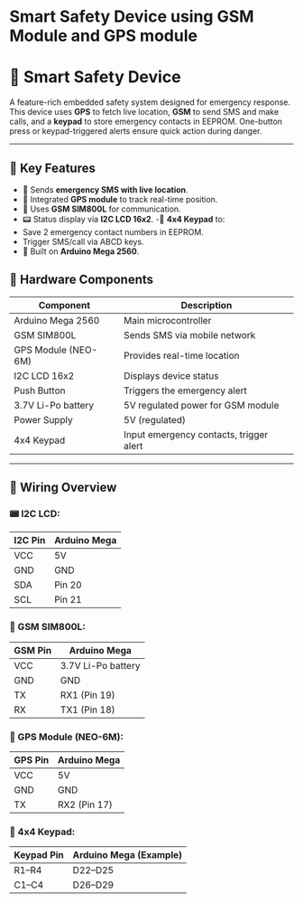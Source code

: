 # Smart Safety Device using GSM Module and GPS module

# 📱 Smart Safety Device

A feature-rich embedded safety system designed for emergency response. This device uses **GPS** to fetch live location, **GSM** to send SMS and make calls, and a **keypad** to store emergency contacts in EEPROM. One-button press or keypad-triggered alerts ensure quick action during danger.

---

## 🔧 Key Features 
- 📩 Sends **emergency SMS with live location**.
- 📍 Integrated **GPS module** to track real-time position.
- 📡 Uses **GSM SIM800L** for communication.
- 📟 Status display via **I2C LCD 16x2**.
-🔢 **4x4 Keypad** to:
- Save 2 emergency contact numbers in EEPROM.
- Trigger SMS/call via ABCD keys.
- 🧠 Built on **Arduino Mega 2560**.



## 🧰 Hardware Components
| Component         | Description                             |
|------------------|-----------------------------------------|
| Arduino Mega 2560 | Main microcontroller                    |
| GSM SIM800L       | Sends SMS via mobile network            |
| GPS Module (NEO-6M) | Provides real-time location           |
| I2C LCD 16x2      | Displays device status                  |
| Push Button       | Triggers the emergency alert            |
| 3.7V Li-Po battery | 5V regulated power for GSM module      |
| Power Supply      | 5V (regulated)                          |
| 4x4 Keypad        | Input emergency contacts, trigger alert |
---




## 🔌 Wiring Overview

### 📟 I2C LCD:
| I2C Pin | Arduino Mega |
|--------|---------------|
| VCC    | 5V            |
| GND    | GND           |
| SDA    | Pin 20        |
| SCL    | Pin 21        |




### 📡 GSM SIM800L:

| GSM Pin | Arduino Mega |
|---------|--------------|
| VCC     |3.7V Li-Po battery |
| GND     | GND          |
| TX      | RX1 (Pin 19) |
| RX      | TX1 (Pin 18) |




### 📍 GPS Module (NEO-6M):

| GPS Pin | Arduino Mega |
|---------|--------------|
| VCC     | 5V           |
| GND     | GND          |
| TX      | RX2 (Pin 17) |




### 🔢 4x4 Keypad:

| Keypad Pin | Arduino Mega (Example) |
|------------|------------------------|
| R1–R4      | D22–D25                |
| C1–C4      | D26–D29                |

